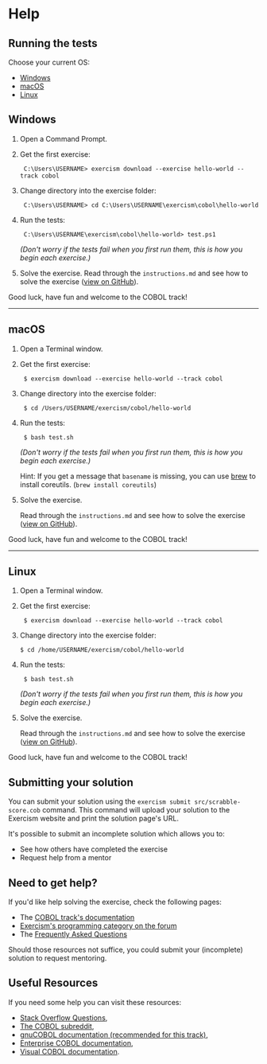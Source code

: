 # Help

## Running the tests

<!---
This file is inspired by, and adapted for the COBOL track from: 
https://github.com/exercism/java/blob/main/exercises/shared/.docs/tests.md.
--->

Choose your current OS:

* [Windows](##windows)
* [macOS](##macos)
* [Linux](##linux)

## Windows

1. Open a Command Prompt.

2. Get the first exercise:

    ```batchfile
     C:\Users\USERNAME> exercism download --exercise hello-world --track cobol
    ```

3. Change directory into the exercise folder:

    ```batchfile
     C:\Users\USERNAME> cd C:\Users\USERNAME\exercism\cobol\hello-world
    ```
   
4. Run the tests:

    ```batchfile
     C:\Users\USERNAME\exercism\cobol\hello-world> test.ps1
    ```
    *(Don't worry if the tests fail when you first run them, this is how you begin each exercise.)*

5. Solve the exercise. 
    Read through the `instructions.md` and see how to solve the exercise ([view on GitHub](https://github.com/exercism/cobol/blob/main/exercises/practice/hello-world/.docs/instructions.md)).


Good luck, have fun and welcome to the COBOL track!

----

## macOS

1. Open a Terminal window.

2. Get the first exercise:

    ```
     $ exercism download --exercise hello-world --track cobol
    ```

3. Change directory into the exercise folder:

    ```
     $ cd /Users/USERNAME/exercism/cobol/hello-world
    ```

4. Run the tests:

    ```
     $ bash test.sh
    ```
    *(Don't worry if the tests fail when you first run them, this is how you begin each exercise.)*

    Hint: If you get a message that `basename` is missing, you can use [brew](https://brew.sh/) to install coreutils. (`brew install coreutils`)

5. Solve the exercise. 

    Read through the `instructions.md` and see how to solve the exercise ([view on GitHub](https://github.com/exercism/cobol/blob/main/exercises/practice/hello-world/.docs/instructions.md)).


Good luck, have fun and welcome to the COBOL track!

----

## Linux

1. Open a Terminal window.

2. Get the first exercise:

    ```
     $ exercism download --exercise hello-world --track cobol
    ```

2. Change directory into the exercise folder:

     ```
     $ cd /home/USERNAME/exercism/cobol/hello-world
     ```

4. Run the tests:

    ```
     $ bash test.sh
    ```
    *(Don't worry if the tests fail when you first run them, this is how you begin each exercise.)*

5. Solve the exercise. 

    Read through the `instructions.md` and see how to solve the exercise ([view on GitHub](https://github.com/exercism/cobol/blob/main/exercises/practice/hello-world/.docs/instructions.md)).


Good luck, have fun and welcome to the COBOL track!

## Submitting your solution

You can submit your solution using the `exercism submit src/scrabble-score.cob` command.
This command will upload your solution to the Exercism website and print the solution page's URL.

It's possible to submit an incomplete solution which allows you to:

- See how others have completed the exercise
- Request help from a mentor

## Need to get help?

If you'd like help solving the exercise, check the following pages:

- The [COBOL track's documentation](https://exercism.org/docs/tracks/cobol)
- [Exercism's programming category on the forum](https://forum.exercism.org/c/programming/5)
- The [Frequently Asked Questions](https://exercism.org/docs/using/faqs)

Should those resources not suffice, you could submit your (incomplete) solution to request mentoring.

## Useful Resources

If you need some help you can visit these resources:

* [Stack Overflow Questions](https://stackoverflow.com/questions/tagged/cobol),
* [The COBOL subreddit](https://www.reddit.com/r/cobol),
* [gnuCOBOL documentation (recommended for this track)](https://gnucobol.sourceforge.io/faq/index.html),
* [Enterprise COBOL documentation](https://www.ibm.com/support/pages/enterprise-cobol-zos-documentation-library),
* [Visual COBOL documentation](https://www.microfocus.com/documentation/visual-cobol/vc80/).